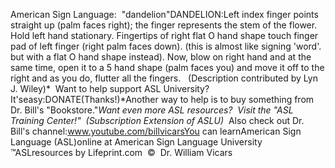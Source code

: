 American Sign Language:  "dandelion"DANDELION:Left index finger points straight up (palm faces right); the finger represents 
the stem of the flower. Hold left hand stationary. Fingertips of right flat O 
hand shape touch finger pad of left finger (right palm faces down). (this is 
almost like signing 'word'. but with a flat O hand shape instead). Now, blow on 
right hand and at the same time, open it to a 5 hand shape (palm faces you) and 
move it off to the right and as you do, flutter all the fingers.   (Description contributed by Lyn J. Wiley)* 
Want to help support ASL University?  It'seasy:DONATE(Thanks!)*Another way to help is to buy something from Dr. Bill's "Bookstore."*Want even more ASL resources?  Visit the "ASL Training Center!"  (Subscription 
Extension of ASLU)*  Also check out Dr. Bill's channel:www.youtube.com/billvicarsYou can learnAmerican Sign Language (ASL)online at American Sign Language University ™ASLresources by Lifeprint.com  ©  Dr. William Vicars